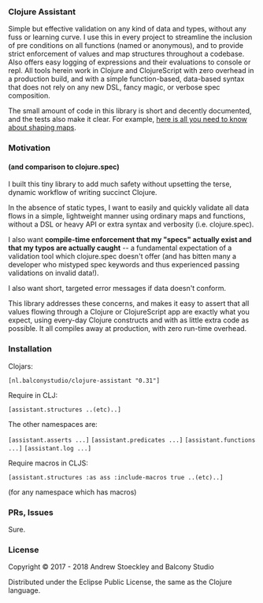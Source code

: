 ### Clojure Assistant

Simple but effective validation on any kind of data and types, without any fuss or learning curve. I use this in every project to streamline the inclusion of pre conditions on all functions (named or anonymous), and to provide strict enforcement of values and map structures throughout a codebase. Also offers easy logging of expressions and their evaluations to console or repl. All tools herein work in Clojure and ClojureScript with zero overhead in a production build, and with a simple function-based, data-based syntax that does not rely on any new DSL, fancy magic, or verbose spec composition.

The small amount of code in this library is short and decently documented, and the tests also make it clear. For example, [here is all you need to know about shaping maps](https://github.com/stoeckley/clojure-assistant/blob/master/src/assistant/structures.cljc#L13).

### Motivation
#### (and comparison to clojure.spec)

I built this tiny library to add much safety without upsetting the terse, dynamic workflow of writing succinct Clojure.

In the absence of static types, I want to easily and quickly validate all data flows in a simple, lightweight manner using ordinary maps and functions, without a DSL or heavy API or extra syntax and verbosity (i.e. clojure.spec). 

I also want **compile-time enforcement that my "specs" actually exist and that my typos are actually caught** -- a fundamental expectation of a validation tool which clojure.spec doesn't offer (and has bitten many a developer who mistyped spec keywords and thus experienced passing validations on invalid data!). 

I also want short, targeted error messages if data doesn't conform.

This library addresses these concerns, and makes it easy to assert that all values flowing through a Clojure or ClojureScript app are exactly what you expect, using every-day Clojure constructs and with as little extra code as possible. It all compiles away at production, with zero run-time overhead.

### Installation

Clojars:  

```[nl.balconystudio/clojure-assistant "0.31"]```

Require in CLJ: 

```[assistant.structures ..(etc)..]```

The other namespaces are:

```[assistant.asserts ...]```
```[assistant.predicates ...]```
```[assistant.functions ...]```
```[assistant.log ...]```

Require macros in CLJS:

```[assistant.structures :as ass :include-macros true ..(etc)..]```

(for any namespace which has macros)

### PRs, Issues

Sure.

### License

Copyright © 2017 - 2018 Andrew Stoeckley and Balcony Studio

Distributed under the Eclipse Public License, the same as the Clojure language.
